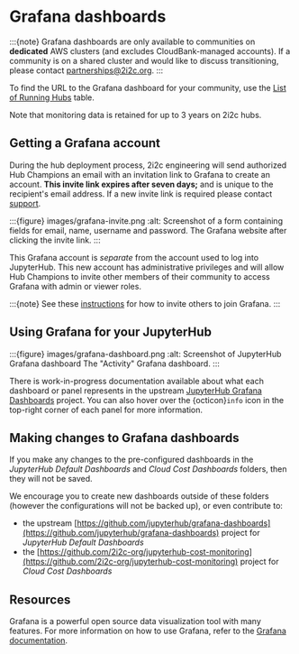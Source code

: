 # Grafana dashboards

:::{note}
Grafana dashboards are only available to communities on **dedicated** AWS clusters (and excludes CloudBank-managed accounts). If a community is on a shared cluster and would like to discuss transitioning, please contact [partnerships@2i2c.org](mailto:partnerships@2i2c.org).
:::

To find the URL to the Grafana dashboard for your community, use the [List of Running Hubs](https://infrastructure.2i2c.org/reference/hubs/) table.

Note that monitoring data is retained for up to 3 years on 2i2c hubs.

## Getting a Grafana account

During the hub deployment process, 2i2c engineering will send authorized Hub Champions an email with an invitation link to Grafana to create an account. **This invite link expires after seven days;** and is unique to the recipient's email address. If a new invite link is required please contact [support](support:email).

:::{figure} images/grafana-invite.png
:alt: Screenshot of a form containing fields for email, name, username and password.
The Grafana website after clicking the invite link.
:::

This Grafana account is *separate* from the account used to log into JupyterHub. This new account has administrative privileges and will allow Hub Champions to invite other members of their community to access Grafana with admin or viewer roles.

:::{note}
See these [instructions](https://infrastructure.2i2c.org/sre-guide/support/grafana-account) for how to invite others to join Grafana.
:::

## Using Grafana for your JupyterHub

:::{figure} images/grafana-dashboard.png
:alt: Screenshot of JupyterHub Grafana dashboard
The "Activity" Grafana dashboard.
:::

There is work-in-progress documentation available about what each dashboard or panel represents in the upstream [JupyterHub Grafana Dashboards](https://jupyterhub-grafana.readthedocs.io/en/latest/) project. You can also hover over the {octicon}`info` icon in the top-right corner of each panel for more information.

## Making changes to Grafana dashboards

If you make any changes to the pre-configured dashboards in the *JupyterHub Default Dashboards* and *Cloud Cost Dashboards* folders, then they will not be saved.

We encourage you to create new dashboards outside of these folders (however the configurations will not be backed up), or even contribute to:

- the upstream [https://github.com/jupyterhub/grafana-dashboards](https://github.com/jupyterhub/grafana-dashboards) project for *JupyterHub Default Dashboards*
- the [https://github.com/2i2c-org/jupyterhub-cost-monitoring](https://github.com/2i2c-org/jupyterhub-cost-monitoring) project for *Cloud Cost Dashboards*

## Resources

Grafana is a powerful open source data visualization tool with many features. For more information on how to use Grafana, refer to the [Grafana documentation](https://grafana.com/docs/grafana/latest/).
